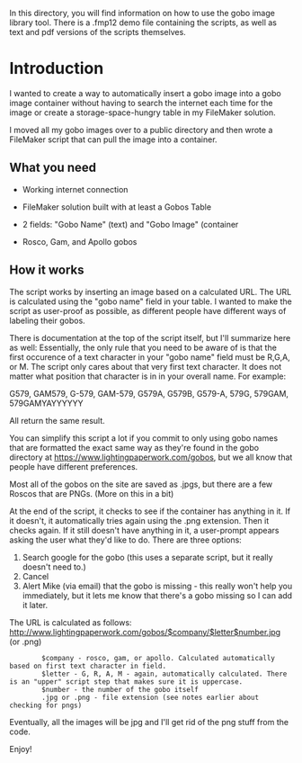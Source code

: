 In this directory, you will find information on how to use the gobo image library tool. 
There is a .fmp12 demo file containing the scripts, as well as text and pdf versions of the scripts themselves.


<h1>Introduction</h1>
I wanted to create a way to automatically insert a gobo image into a gobo image container without having to search the internet each time for the image or create a storage-space-hungry table in my FileMaker solution. 

I moved all my gobo images over to a public directory and then wrote a FileMaker script that can pull the image into a container. 

<h2>What you need</h2>

- Working internet connection

- FileMaker solution built with at least a Gobos Table

- 2 fields: "Gobo Name" (text) and "Gobo Image" (container

- Rosco, Gam, and Apollo gobos

<h2>How it works</h2>

The script works by inserting an image based on a calculated URL. The URL is calculated using the "gobo name" field in your table. 
I wanted to make the script as user-proof as possible, as different people have different ways of labeling their gobos. 

There is documentation at the top of the script itself, but I'll summarize here as well:
Essentially, the only rule that you need to be aware of is that the first occurence of a text character in your "gobo name" field must be R,G,A, or M. The script only cares about that very first text character. It does not matter what position that character is in in your overall name. For example:

G579, GAM579, G-579, GAM-579, G579A, G579B, G579-A, 579G, 579GAM, 579GAMYAYYYYYY

All return the same result. 

You can simplify this script a lot if you commit to only using gobo names that are formatted the exact same way as they're found in the gobo directory at https://www.lightingpaperwork.com/gobos, but we all know that people have different preferences. 


Most all of the gobos on the site are saved as .jpgs, but there are a few Roscos that are PNGs. (More on this in a bit)

At the end of the script, it checks to see if the container has anything in it. If it doesn't, it automatically tries again using the .png extension. Then it checks again. If it still doesn't have anything in it, a user-prompt appears asking the user what they'd like to do. There are three options:

1) Search google for the gobo (this uses a separate script, but it really doesn't need to.)
2) Cancel
3) Alert Mike (via email) that the gobo is missing - this really won't help you immediately, but it lets me know that there's a gobo missing so I can add it later. 

The URL is calculated as follows:
            http://www.lightingpaperwork.com/gobos/$company/$letter$number.jpg (or .png)
            
            $company - rosco, gam, or apollo. Calculated automatically based on first text character in field.
            $letter - G, R, A, M - again, automatically calculated. There is an "upper" script step that makes sure it is uppercase.
            $number - the number of the gobo itself
            .jpg or .png - file extension (see notes earlier about checking for pngs)
            
Eventually, all the images will be jpg and I'll get rid of the png stuff from the code.


Enjoy!
            
